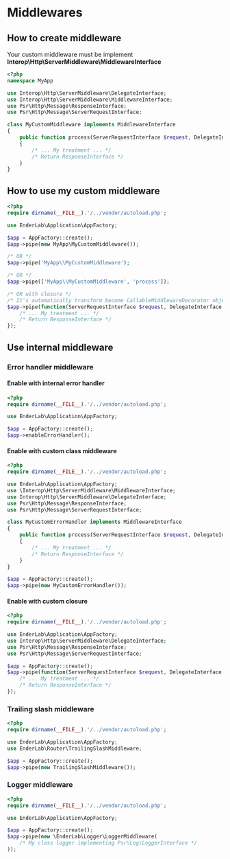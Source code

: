 # Middlewares

## How to create middleware

Your custom middleware must be implement **Interop\Http\ServerMiddleware\MiddlewareInterface**

```php
<?php
namespace MyApp

use Interop\Http\ServerMiddleware\DelegateInterface;
use Interop\Http\ServerMiddleware\MiddlewareInterface;
use Psr\Http\Message\ResponseInterface;
use Psr\Http\Message\ServerRequestInterface;

class MyCustomMiddleware implements MiddlewareInterface
{
    public function process(ServerRequestInterface $request, DelegateInterface $delegate): ResponseInterface
    {
        /* ... My treatment ... */
        /* Return ResponseInterface */
    }
}
```

## How to use my custom middleware
```php
<?php
require dirname(__FILE__).'/../vendor/autoload.php';

use EnderLab\Application\AppFactory;

$app = AppFactory::create();
$app->pipe(new MyApp\MyCustomMiddleware());

/* OR */
$app->pipe('MyApp\\MyCustomMiddleware');

/* OR */
$app->pipe(['MyApp\\MyCustomMiddleware', 'process']);

/* OR with closure */
/* It's automatically transform become CallableMiddlewareDecorator object */
$app->pipe(function(ServerRequestInterface $request, DelegateInterface $delegate) {
    /* ... My treatment ... */
    /* Return ResponseInterface */
});
```


## Use internal middleware
### Error handler middleware

#### Enable with internal error handler
```php
<?php
require dirname(__FILE__).'/../vendor/autoload.php';

use EnderLab\Application\AppFactory;

$app = AppFactory::create();
$app->enableErrorHandler();
```

#### Enable with custom class middleware
```php
<?php
require dirname(__FILE__).'/../vendor/autoload.php';

use EnderLab\Application\AppFactory;
use \Interop\Http\ServerMiddleware\MiddlewareInterface;
use Interop\Http\ServerMiddleware\DelegateInterface;
use Psr\Http\Message\ResponseInterface;
use Psr\Http\Message\ServerRequestInterface;

class MyCustomErrorHandler implements MiddlewareInterface
{
    public function process(ServerRequestInterface $request, DelegateInterface $delegate): ResponseInterface
    {
        /* ... My treatment ... */
        /* Return ResponseInterface */
    }
}

$app = AppFactory::create();
$app->pipe(new MyCustomErrorHandler());
```

#### Enable with custom closure
```php
<?php
require dirname(__FILE__).'/../vendor/autoload.php';

use EnderLab\Application\AppFactory;
use Interop\Http\ServerMiddleware\DelegateInterface;
use Psr\Http\Message\ResponseInterface;
use Psr\Http\Message\ServerRequestInterface;

$app = AppFactory::create();
$app->pipe(function(ServerRequestInterface $request, DelegateInterface $delegate): ResponseInterface {
    /* ... My treatment ... */
    /* Return ResponseInterface */
});
```

### Trailing slash middleware

```php
<?php
require dirname(__FILE__).'/../vendor/autoload.php';

use EnderLab\Application\AppFactory;
use EnderLab\Router\TrailingSlashMiddleware;

$app = AppFactory::create();
$app->pipe(new TrailingSlashMiddleware());
```

### Logger middleware

```php
<?php
require dirname(__FILE__).'/../vendor/autoload.php';

use EnderLab\Application\AppFactory;

$app = AppFactory::create();
$app->pipe(new \EnderLab\Logger\LoggerMiddleware(
    /* My class logger implementing Psr\Log\LoggerInterface */
));

```